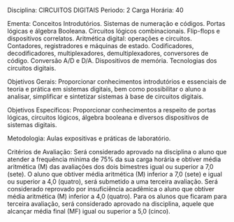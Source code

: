 Disciplina: CIRCUITOS DIGITAIS
Periodo: 2
Carga Horária: 40
 
Ementa:
    Conceitos Introdutórios. Sistemas de numeração e códigos. Portas 
lógicas e álgebra Booleana. Circuitos lógicos combinacionais. Flip-flops 
e dispositivos correlatos. Aritmética digital: operações e circuitos. 
Contadores, registradores e máquinas de estado. Codificadores, 
decodificadores, multiplexadores, demultiplexadores, conversores de 
código. Conversão A/D e D/A. Dispositivos de memória. Tecnologias dos 
circuitos digitais.
 
Objetivos Gerais:
    Proporcionar conhecimentos introdutórios e essenciais de teoria e 
prática em sistemas digitais, bem como possibilitar o aluno a analisar, 
simplificar e sintetizar sistemas à base de circuitos digitais.
 
Objetivos Específicos:
    Proporcionar conhecimentos a respeito de portas lógicas, circuitos 
lógicos, álgebra booleana e diversos dispositivos de sistemas digitais.
 
Metodologia:
    Aulas expositivas e práticas de laboratório.
 
Critérios de Avaliação:
    Será considerado aprovado na disciplina o aluno que atender a 
frequência mínima de 75% da sua carga horária e obtiver média aritmética 
(M) das avaliações dos dois bimestres igual ou superior a 7,0 (sete). O 
aluno que obtiver média aritmética (M) inferior a 7,0 (sete) e igual ou 
superior a 4,0 (quatro), será submetido a uma terceira avaliação. Será 
considerado reprovado por insuficiência acadêmica o aluno que obtiver 
média aritmética (M) inferior a 4,0 (quatro). Para os alunos que ficaram 
para terceira avaliação, será considerado aprovado na disciplina, aquele 
que alcançar média final (MF) igual ou superior a 5,0 (cinco).
